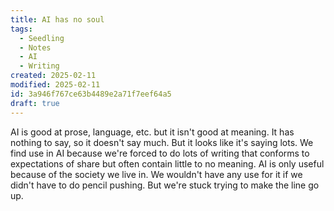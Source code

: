 ```yaml
---
title: AI has no soul
tags:
  - Seedling
  - Notes
  - AI
  - Writing
created: 2025-02-11
modified: 2025-02-11
id: 3a946f767ce63b4489e2a71f7eef64a5
draft: true
---
```


AI is good at prose, language, etc. but it isn't good at meaning.
It has nothing to say, so it doesn't say much. But it looks like it's saying lots.
We find use in AI because we're forced to do lots of writing that conforms to expectations of share but often contain little to no meaning.
AI is only useful because of the society we live in. We wouldn't have any use for it if we didn't have to do pencil pushing.
But we're stuck trying to make the line go up.
